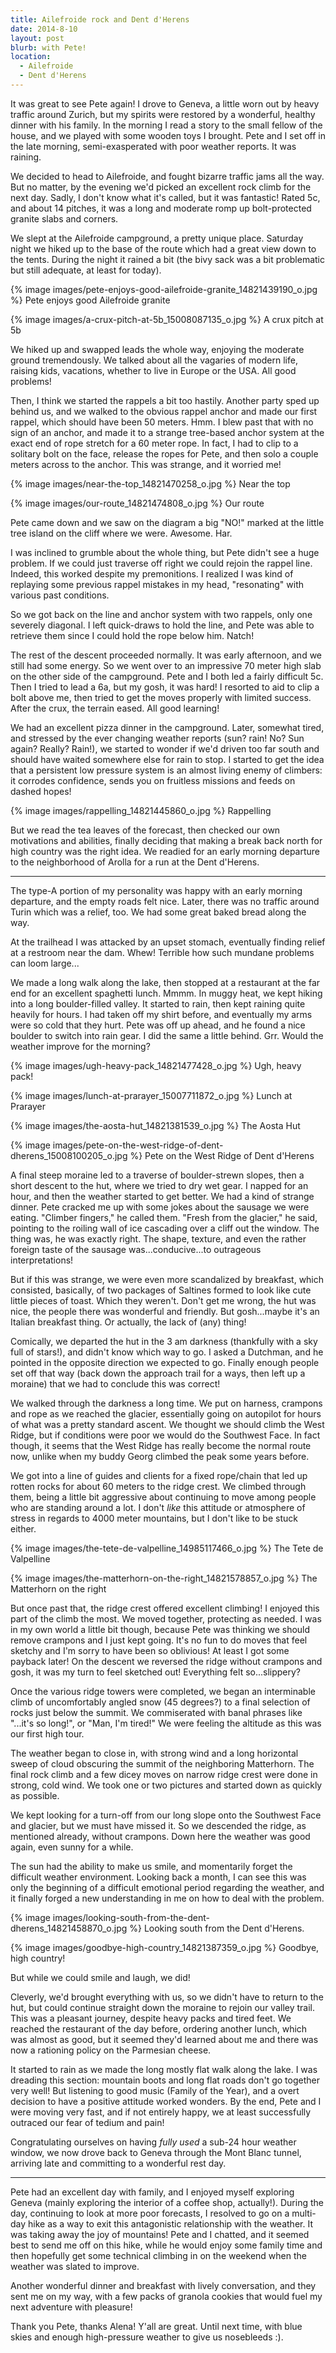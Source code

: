 ```yaml
---
title: Ailefroide rock and Dent d'Herens
date: 2014-8-10
layout: post
blurb: with Pete!
location:
  - Ailefroide
  - Dent d'Herens
---
```


It was great to see Pete again! I drove to Geneva, a little worn out by heavy
traffic around Zurich, but my spirits were restored by a wonderful, healthy
dinner with his family. In the morning I read a story to the small fellow of the
house, and we played with some wooden toys I brought. Pete and I set off in the
late morning, semi-exasperated with poor weather reports. It was raining.

We decided to head to Ailefroide, and fought bizarre traffic jams all the
way. But no matter, by the evening we'd picked an excellent rock climb for the
next day. Sadly, I don't know what it's called, but it was fantastic! Rated 5c,
and about 14 pitches, it was a long and moderate romp up bolt-protected granite
slabs and corners.

We slept at the Ailefroide campground, a pretty unique place. Saturday night we
hiked up to the base of the route which had a great view down to the
tents. During the night it rained a bit (the bivy sack was a bit problematic but
still adequate, at least for today).

{% image images/pete-enjoys-good-ailefroide-granite_14821439190_o.jpg %}
Pete enjoys good Ailefroide granite


{% image images/a-crux-pitch-at-5b_15008087135_o.jpg %}
A crux pitch at 5b



We hiked up and swapped leads the whole way, enjoying the moderate ground
tremendously. We talked about all the vagaries of modern life, raising kids,
vacations, whether to live in Europe or the USA. All good problems!

Then, I think we started the rappels a bit too hastily. Another party sped up
behind us, and we walked to the obvious rappel anchor and made our first rappel,
which should have been 50 meters. Hmm. I blew past that with no sign of an
anchor, and made it to a strange tree-based anchor system at the exact end of
rope stretch for a 60 meter rope. In fact, I had to clip to a solitary bolt on
the face, release the ropes for Pete, and then solo a couple meters across to
the anchor. This was strange, and it worried me!

{% image images/near-the-top_14821470258_o.jpg %}
Near the top


{% image images/our-route_14821474808_o.jpg %}
Our route


Pete came down and we saw on the diagram a big "NO!" marked at the little tree
island on the cliff where we were. Awesome. Har.

I was inclined to grumble about the whole thing, but Pete didn't see a huge
problem. If we could just traverse off right we could rejoin the rappel
line. Indeed, this worked despite my premonitions. I realized I was kind of
replaying some previous rappel mistakes in my head, "resonating" with various
past conditions.

So we got back on the line and anchor system with two rappels, only one severely
diagonal. I left quick-draws to hold the line, and Pete was able to retrieve
them since I could hold the rope below him. Natch!

The rest of the descent proceeded normally. It was early afternoon, and we still
had some energy. So we went over to an impressive 70 meter high slab on the
other side of the campground. Pete and I both led a fairly difficult 5c. Then I
tried to lead a 6a, but my gosh, it was hard! I resorted to aid to clip a bolt
above me, then tried to get the moves properly with limited success. After the
crux, the terrain eased. All good learning!

We had an excellent pizza dinner in the campground. Later, somewhat tired, and
stressed by the ever changing weather reports (sun? rain! No? Sun again? Really?
Rain!), we started to wonder if we'd driven too far south and should have waited
somewhere else for rain to stop. I started to get the idea that a persistent low
pressure system is an almost living enemy of climbers: it corrodes confidence,
sends you on fruitless missions and feeds on dashed hopes!

{% image images/rappelling_14821445860_o.jpg %}
Rappelling



But we read the tea leaves of the forecast, then checked our own motivations and
abilities, finally deciding that making a break back north for high country was
the right idea. We readied for an early morning departure to the neighborhood of
Arolla for a run at the Dent d'Herens.

* * *

The type-A portion of my personality was happy with an early morning departure,
and the empty roads felt nice. Later, there was no traffic around Turin which
was a relief, too. We had some great baked bread along the way.

At the trailhead I was attacked by an upset stomach, eventually finding relief
at a restroom near the dam. Whew! Terrible how such mundane problems can loom
large...

We made a long walk along the lake, then stopped at a restaurant at the far end
for an excellent spaghetti lunch. Mmmm. In muggy heat, we kept hiking into a
long boulder-filled valley. It started to rain, then kept raining quite heavily
for hours. I had taken off my shirt before, and eventually my arms were so cold
that they hurt. Pete was off up ahead, and he found a nice boulder to switch
into rain gear. I did the same a little behind. Grr. Would the weather improve
for the morning?

{% image images/ugh-heavy-pack_14821477428_o.jpg %}
Ugh, heavy pack!


{% image images/lunch-at-prarayer_15007711872_o.jpg %}
Lunch at Prarayer


{% image images/the-aosta-hut_14821381539_o.jpg %}
The Aosta Hut


{% image images/pete-on-the-west-ridge-of-dent-dherens_15008100205_o.jpg %}
Pete on the West Ridge of Dent d'Herens



A final steep moraine led to a traverse of boulder-strewn slopes, then a short
descent to the hut, where we tried to dry wet gear. I napped for an hour, and
then the weather started to get better. We had a kind of strange dinner. Pete
cracked me up with some jokes about the sausage we were eating. "Climber
fingers," he called them. "Fresh from the glacier," he said, pointing to the
roiling wall of ice cascading over a cliff out the window. The thing was, he was
exactly right. The shape, texture, and even the rather foreign taste of the
sausage was...conducive...to outrageous interpretations!

But if this was strange, we were even more scandalized by breakfast, which
consisted, basically, of two packages of Saltines formed to look like cute
little pieces of toast. Which they weren't. Don't get me wrong, the hut was
nice, the people there was wonderful and friendly. But gosh...maybe it's an
Italian breakfast thing. Or actually, the lack of (any) thing!

Comically, we departed the hut in the 3 am darkness (thankfully with a sky full
of stars!), and didn't know which way to go. I asked a Dutchman, and he pointed
in the opposite direction we expected to go. Finally enough people set off that
way (back down the approach trail for a ways, then left up a moraine) that we
had to conclude this was correct!

We walked through the darkness a long time. We put on harness, crampons and rope
as we reached the glacier, essentially going on autopilot for hours of what was
a pretty standard ascent. We thought we should climb the West Ridge, but if
conditions were poor we would do the Southwest Face. In fact though, it seems
that the West Ridge has really become the normal route now, unlike when my buddy
Georg climbed the peak some years before.

We got into a line of guides and clients for a fixed rope/chain that led up
rotten rocks for about 60 meters to the ridge crest. We climbed through them,
being a little bit aggressive about continuing to move among people who are
standing around a lot. I don't *like* this attitude or atmosphere of stress in
regards to 4000 meter mountains, but I don't like to be stuck either.

{% image images/the-tete-de-valpelline_14985117466_o.jpg %}
The Tete de Valpelline



{% image images/the-matterhorn-on-the-right_14821578857_o.jpg %}
The Matterhorn on the right



But once past that, the ridge crest offered excellent climbing! I enjoyed this
part of the climb the most. We moved together, protecting as needed. I was in my
own world a little bit though, because Pete was thinking we should remove
crampons and I just kept going. It's no fun to do moves that feel sketchy and
I'm sorry to have been so oblivious! At least I got some payback later! On the
descent we reversed the ridge without crampons and gosh, it was my turn to feel
sketched out! Everything felt so...slippery?

Once the various ridge towers were completed, we began an interminable climb of
uncomfortably angled snow (45 degrees?) to a final selection of rocks just below
the summit. We commiserated with banal phrases like "...it's so long!", or "Man,
I'm tired!" We were feeling the altitude as this was our first high tour.

The weather began to close in, with strong wind and a long horizontal sweep of
cloud obscuring the summit of the neighboring Matterhorn. The final rock climb
and a few dicey moves on narrow ridge crest were done in strong, cold wind. We
took one or two pictures and started down as quickly as possible.

We kept looking for a turn-off from our long slope onto the Southwest Face and
glacier, but we must have missed it. So we descended the ridge, as mentioned
already, without crampons. Down here the weather was good again, even sunny for
a while.

The sun had the ability to make us smile, and momentarily forget the difficult
weather environment. Looking back a month, I can see this was only the beginning
of a difficult emotional period regarding the weather, and it finally forged a
new understanding in me on how to deal with the problem.

{% image images/looking-south-from-the-dent-dherens_14821458870_o.jpg %}
Looking south from the Dent d'Herens.


{% image images/goodbye-high-country_14821387359_o.jpg %}
Goodbye, high country!



But while we could smile and laugh, we did!

Cleverly, we'd brought everything with us, so we didn't have to return to the
hut, but could continue straight down the moraine to rejoin our valley
trail. This was a pleasant journey, despite heavy packs and tired feet. We
reached the restaurant of the day before, ordering another lunch, which was
almost as good, but it seemed they'd learned about me and there was now a
rationing policy on the Parmesian cheese.

It started to rain as we made the long mostly flat walk along the lake. I was
dreading this section: mountain boots and long flat roads don't go together very
well! But listening to good music (Family of the Year), and a overt decision to
have a positive attitude worked wonders. By the end, Pete and I were moving very
fast, and if not entirely happy, we at least successfully outraced our fear of
tedium and pain!

Congratulating ourselves on having *fully used* a sub-24 hour weather window, we
now drove back to Geneva through the Mont Blanc tunnel, arriving late and
committing to a wonderful rest day.

* * *

Pete had an excellent day with family, and I enjoyed myself exploring Geneva
(mainly exploring the interior of a coffee shop, actually!). During the day,
continuing to look at more poor forecasts, I resolved to go on a multi-day hike
as a way to exit this antagonistic relationship with the weather. It was taking
away the joy of mountains! Pete and I chatted, and it seemed best to send me off
on this hike, while he would enjoy some family time and then hopefully get some
technical climbing in on the weekend when the weather was slated to improve.

Another wonderful dinner and breakfast with lively conversation, and they sent
me on my way, with a few packs of granola cookies that would fuel my next
adventure with pleasure!

Thank you Pete, thanks Alena! Y'all are great. Until next time, with blue skies
and enough high-pressure weather to give us nosebleeds :).


